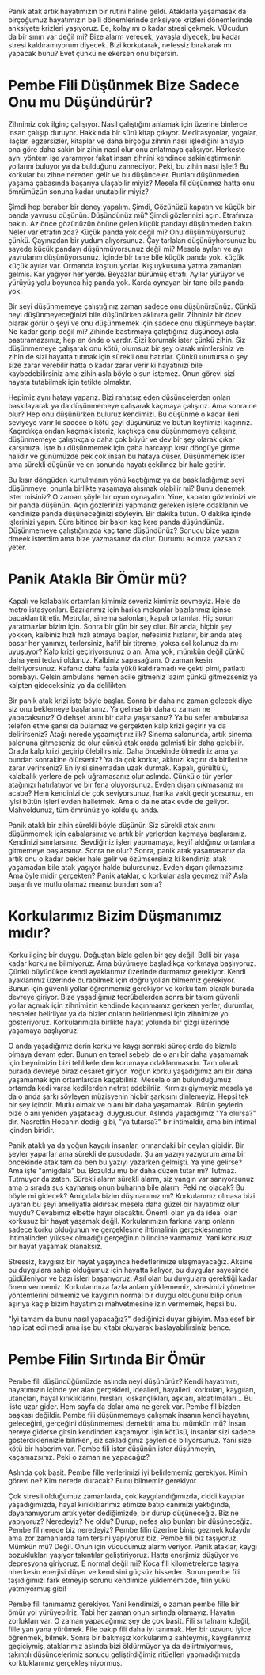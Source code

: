 Panik atak artık hayatımızın bir rutini haline geldi.
Ataklarla yaşamasak da birçoğumuz hayatımızın belli dönemlerinde anksiyete krizleri dönemlerinde anksiyete krizleri yaşıyoruz.
Ee, kolay mı o kadar stresi çekmek.
VÜcudun da bir sınırı var değil mi?
Bize alarm verecek, yavaşla diyecek, bu kadar stresi kaldıramıyorum diyecek.
Bizi korkutarak, nefessiz bırakarak mı yapacak bunu?
Evet çünkü ne ekersen onu biçersin.

# Pembe Fili Düşünmek Bize Sadece Onu mu Düşündürür?
Zihnimiz çok ilginç çalışıyor.
Nasıl çalıştığını anlamak için üzerine binlerce insan çalışıp duruyor.
Hakkında bir sürü kitap çıkıyor.
Meditasyonlar, yogalar, ilaçlar, egzersizler, kitaplar ve daha birçoğu zihnin nasıl işlediğini anlayıp ona göre daha sakin bir zihin nasıl olur onu anlatmaya çalışıyor.
Herkeste aynı yöntem işe yaramıyor fakat insan zihnini kendince sakinleştirmenin yollarını buluyor ya da bulduğunu zannediyor.
Peki, bu zihin nasıl işlet?
Bu korkular bu zihne nereden gelir ve bu düşünceler.
Bunları düşünmeden yaşama çabasında başarıya ulaşabilir miyiz?
Mesela fil düşünmez hatta onu ömrümüzün sonuna kadar unutabilir miyiz?

Şimdi hep beraber bir deney yapalım.
Şimdi, Gözünüzü kapatın ve küçük bir panda yavrusu düşünün.
Düşündünüz mü?
Şimdi gözlerinizi açın.
Etrafınıza bakın.
Az önce gözünüzün önüne gelen küçük pandayı düşünmeden bakın.
Neler var etrafınızda?
Küçük panda yok değil mi?
Onu düşünmüyorsunuz çünkü.
Çayınızdan bir yudum alıyorsunuz.
Çay tarlaları düşünüyhorsunuz bu sayede küçük pandayı düşünmüyorsunuz değil mi?
Mesela ayıları ve ayı yavrularını düşünüyorsunuz.
İçinde bir tane bile küçük panda yok.
küçük küçük ayılar var.
Ormanda koşturuyorlar.
Kış uykusuna yatma zamanları gelmiş.
Kar yağıyor her yerde.
Beyazlar bürümüş etrafı.
Ayılar yürüyor ve yürüyüş yolu boyunca hiç panda yok.
Karda oynayan bir tane bile panda yok.

Bir şeyi düşünmemeye çalıştığınız zaman sadece onu düşünürsünüz.
Çünkü neyi düşünmeyeceğinizi bile düşünürken aklınıza gelir.
Zİhniniz bir ödev olarak görür o şeyi ve onu düşünmemek için sadece onu düşünmeye başlar.
Ne kadar garip değil mi?
Zihinde bastırmaya çalıştığınız düşünceyi asla bastıramazsınız, hep en önde o vardır.
Sizi korumak ister çünkü zihin.
Siz düşünmemeye çalışarak onu kötü, olumsuz bir şey olarak mimlersiniz ve zihin de sizi hayatta tutmak için sürekli onu hatırlar.
Çünkü unutursa o şey size zarar verebilir hatta o kadar zarar verir ki hayatınızı bile kaybedebilirsiniz ama zihin asla böyle olsun istemez.
Onun görevi sizi hayata tutabilmek için tetikte olmaktır.

Hepimiz aynı hatayı yaparız.
Bizi rahatsız eden düşüncelerden onları baskılayarak ya da düşünmemeye çalışarak kaçmaya çalışırız.
Ama sonra ne olur?
Hep onu düşünürken buluruz kendimizi.
Bu düşünme o kadar ileri seviyeye varır ki sadece o kötü şeyi düşünürüz ve bütün keyfimizi kaçırırız.
Kaçırdıkça ondan kaçmak isteriz, kaçtıkça onu düşünmemeye çalışırız, düşünmemeye çalıştıkça o daha çok büyür ve dev bir şey olarak çıkar karşımıza.
İşte bu düşünmemek için çaba harcayıp kısır döngüye girme halidir ve günümüzde pek çok insan bu hataya düşer.
Düşünmemek ister ama sürekli düşünür ve en sonunda hayatı çekilmez bir hale getirir.

Bu kısır döngüden kurtulmanın yönü kaçtığımız ya da baskıladığımız şeyi düşünmeye, onunla birlikte yaşamaya alışmak olabilir mi?
Bunu denemek ister misiniz?
O zaman şöyle bir oyun oynayalım.
Yine, kapatın gözlerinizi ve bir panda düşünün.
Açın gözlerinizi yapmanız gereken işlere odaklanın ve kendinize panda düşüneceğinizi söyleyin.
Bir dakika tutun.
O dakika içinde işlerinizi yapın.
Süre bitince bir bakın kaç kere panda düşündünüz.
Düşünmemeye çalıştığınızda kaç tane düşündünüz?
Sonucu bize yazın dmeek isterdim ama bize yazmasanız da olur.
Durumu aklınıza yazsanız yeter.

# Panik Atakla Bir Ömür mü?
Kapalı ve kalabalık ortamları kimimiz severiz kimimiz sevmeyiz.
Hele de metro istasyonları.
Bazılarımız için harika mekanlar bazılarımız içinse bacakları titretir.
Metrolar, sinema salonları, kapalı ortamlar.
Hiç sorun yaratmazlar bizim için.
Sonra bir gün bir şey olur.
Bir anda, hiçbir şey yokken, kalbiniz hızlı hızlı atmaya başlar, nefesiniz hızlanır, bir anda ateş basar her yanınızı, terlersiniz, hafif bir titreme, yoksa sol kolunuz da mı uyuşuyor?
Kalp krizi geçiriyorsunuz o an.
Ama yok, mümkün değil çünkü daha yeni tedavi oldunuz.
Kalbiniz sapasağlam.
O zaman kesin deliriyorsunuz.
Kafanız daha fazla yükü kaldıramadı ve çekti pimi, patlattı bombayı.
Gelsin ambulans hemen acile gitmeniz lazım çünkü gitmezseniz ya kalpten gideceksiniz ya da delilikten.

Bir panik atak krizi işte böyle başlar.
Sonra bir daha ne zaman gelecek diye siz onu beklemeye başlarsınız.
Ya gelirse bir daha o zaman ne yapacaksınız?
O dehşet anını bir daha yaşarsanız?
Ya bu sefer ambulansa telefon etme şansı da bulamaz ve gerçekten kalp krizi geçirir ya da delirirseniz?
Atağı nerede yşaamıştınız ilk?
Sinema salonunda, artık sinema salonuna gitmeseniz de olur çünkü atak orada gelmişti bir daha gelebilir.
Orada kalp krizi geçirip ölebilirsiniz.
Daha öncekinde ölmediniz ama ya bundan sonrakine ölürseniz?
Ya da çok korkar, aklınızı kaçırır da birilerine zarar verirseniz?
En iyisi sinemadan uzak durmak.
Kapalı, gürültülü, kalabalık yerlere de pek uğramasanız olur aslında.
Çünkü o tür yerler atağınızı hatırlatıyor ve bir fena oluyorsunuz.
Evden dışarı çıkmasanız mı acaba?
Hem kendinizi de çok seviyorsunuz, harika vakit geçiriyorsunuz, en iyisi bütün işleri evden halletmek.
Ama o da ne atak evde de geliyor.
Mahvoldunuz, tüm ömrünüz yo koldu şu anda.

Panik ataklı bir zihin sürekli böyle düşünür.
Siz sürekli atak anını düşünmemek için çabalarsınız ve artık bir yerlerden kaçmaya başlarsınız.
Kendinizi sınırlarsınız.
Sevdiğiniz işleri yapmamaya, keyif aldığınız ortamlara gitmemeye başlarsınız.
Sonra ne olur?
Sonra, panik atak yaşamasanız da artık onu o kadar bekler hale gelir ve özümsersiniz ki kendinizi atak yaşamadan bile atak yaşıyor halde bulursunuz.
Evden dışarı çıkmazsınız.
Ama öyle midir gerçekten?
Panik ataklar, o korkular asla geçmez mi?
Asla başarılı ve mutlu olamaz mısınız bundan sonra?

# Korkularımız Bizim Düşmanımız mıdır?
Korku ilginç bir duygu.
Doğuştan bizle gelen bir şey değil.
Belli bir yaşa kadar korku ne bilmiyoruz.
Ama büyümeye başladıkça korkmaya başlıyoruz.
Çünkü büyüdükçe kendi ayaklarımız üzerinde durmamız gerekiyor.
Kendi ayaklarımız üzerinde durabilmek için doğru yolları bilmemiz gerekiyor.
Bunun için güvenli yollar öğrenmemiz gerekiyor ve korku tam olarak burada devreye giriyor.
Bize yaşadığımız tecrübelerden sonra bir takım güvenli yollar açmak için zihnimizin kendinde kaçınmamız gerkeen yerler, durumlar, nesneler belirliyor ya da bizler onların belirlenmesi için zihnimize yol gösteriyoruz.
Korkularımızla birlikte hayat yolunda bir çizgi üzerinde yaşamaya başlıyoruz.

O anda yaşadığımız derin korku ve kaygı sonraki süreçlerde de bizmle olmaya devam eder.
Bunun en temel sebebi de o anı bir daha yaşamamak için beynimizin bizi tehlikelerden korumaya odaklanmasıdır.
Tam olarak burada devreye biraz cesaret giriyor.
Yoğun korku yaşadığımız anı bir daha yaşamamak için ortamlardan kaçabiliriz.
Mesela o an bulunduğumuz ortamda kedi varsa kedilerden nefret edebilriiz.
Kırmızı giymeyiz mesela ya da o anda şarkı söyleyen müzisyenin hiçbir şarkısını dinlemeyiz.
Hepsi tek bir şey içindir.
Mutlu olmak ve o anı bir daha yaşamamak.
Bütün şeylerin bize o anı yeniden yaşatacağı duygusudur.
Aslında yaşadığımız "Ya olursa?" dır.
Nasrettin Hocanın dediği gibi, "ya tutarsa?" bir ihtimaldir, ama bin ihtimal içinden biridir.

Panik ataklı ya da yoğun kaygılı insanlar, ormandaki bir ceylan gibidir.
Bir şeyler yaparlar ama sürekli de pusudadır.
Şu an yazıyı yazıyorum ama bir öncekinde atak tam da ben bu yazıyı yazarken gelmişti.
Ya yine gelirse?
Ama işte "amigdala" bu.
Bozuldu mu bir daha düzen tutar mı?
Tutmaz.
Tutmuyor da zaten.
Sürekli alarm sürekli alarm, siz yangın var sanıyorsunuz ama o sırada sus kaynamış onun buharına bile alarm.
Peki ne olacak?
Bu böyle mi gidecek?
Amigdala bizim düşmanımız mı?
Korkularımız olmasa bizi uyaran bu şeyi ameliyatla aldırsak mesela daha güzel bir hayatımız olur muydu?
Cevabımız elbette hayır olacaktır.
Önemli olan ya da ideal olan korkusuz bir hayat yaşamak değil.
Korkularımızın farkına varıp onların sadece korku olduğunun ve gerçekleşme ihtimalinin gerçekleşmeme ihtimalinden yüksek olmadığı gerçeğinin bilincine varmamız.
Yani korkusuz bir hayat yaşamak olanaksız.

Stressiz, kaygısız bir hayat yaşayınca hedeflerimize ulaşmayacağız.
Aksine bu duygulara sahip olduğumuz için hayatta kalıyor, bu duygular sayesinde güdüleniyor ve bazı işleri başarıyoruz.
Asıl olan bu duygulara gerektiği kadar önem vermemiz.
Korkularımıza fazla anlam yüklememiz, stresimizi yönetme yöntemlerini bilmemiz ve kaygının normal bir duygu olduğunu bilip onun aşırıya kaçıp bizim hayatımızı mahvetmesine izin vermemek, hepsi bu.

"İyi tamam da bunu nasıl yapacağız?" dediğinizi duyar gibiyim.
Maalesef bir hap icat edilmedi ama işe bu kitabı okuyarak başlayabilirsiniz bence.

# Pembe Filin Sırtında Bir Ömür
Pembe fili düşündüğümüzde aslında neyi düşünürüz?
Kendi hayatımızı, hayatımızın içinde yer alan gerçekleri, idealleri, hayalleri, korkuları, kaygıları, utançları, hayal kırıklıklarını, hırsları, kıskançlıkları, aşkları, aldatılmaları...
Bu liste uzar gider.
Hem sayfa da dolar ama ne gerek var.
Pembe fil bizden başkası değildir.
Pembe fili düşünmemeye çalışmak insanın kendi hayatını, geleceğini, gerçeğini düşünmemesi demektir ama bu mümkün mü?
İnsan nereye giderse gitsin kendinden kaçamıyor.
İşin kötüsü, insanlar sizi sadece gösterdiklerinizle bilirken, siz sakladığınız şeyleri de biliyorsunuz.
Yani size kötü bir haberim var.
Pembe fili ister düşünün ister düşünmeyin, kaçamazsınız.
Peki o zaman ne yapacağız?

Aslında çok basit.
Pembe fille yerlerimizi iyi belirlememiz gerekiyor.
Kimin görevi ne?
Kim nerede duracak?
Bunu bilmemiz gerekiyor.

Çok stresli olduğumuz zamanlarda, çok kaygılandığımızda, ciddi kayıplar yaşadığımızda, hayal kırıklıklarımız etimize batıp canımızı yaktığında, dayanamıyorum artık yeter dediğimizde, bir durup düşüneceğiz.
Biz ne yapıyoruz?
Neredeyiz?
Ne oldu?
Durup, nefes alıp bunları bir düşüneceğiz.
Pembe fil nerede biz neredeyiz?
Pembe filin üzerine binip gezmek kolaydır ama zor zamanlarda tam tersini yapıyoruz biz.
Pembe fili biz taşıyoruz.
Mümkün mü?
Değil.
Onun için vücudumuz alarm veriyor.
Panik ataklar, kaygı bozuklukları yaşıyor takıntılar geliştiriyoruz.
Hatta enerjimiz düşüyor ve depresyona giriyoruz.
E normal değil mi?
Koca fili kilometrelerce taşıya nherkesin enerjisi düşer ve kendisini güçsüz hisseder.
Sorun pembe fili taşıdığımızı fark etmeyip sorunu kendimize yüklememizde, filin yükü yetmiyormuş gibi!

Pembe fili tanımamız gerekiyor.
Yani kendimizi, o zaman pembe fille bir ömür yol yürüyebilriz.
Tabi her zaman onun sırtında olamayız.
Hayatın zorlukları var.
O zaman yapacağımız şey de çok basit.
Fili sırtalnam kdeğil, fille yan yana yürümek.
File bakıp fili daha iyi tanımak.
Her bir uzvunu iyice öğrenmek, bilmek.
Sonra bir bakmışız korkularımız sahteymiş, kaygılarımız geçiciymiş, ataklarımız aslında bizi öldürmüyor ya da delirtmiyormuş, takıntılı düşüncelerimiz sonucu geliştirdiğimiz ritüelleri yapmadığımızda korktuklarımız gerçekleşmiyormuş.
